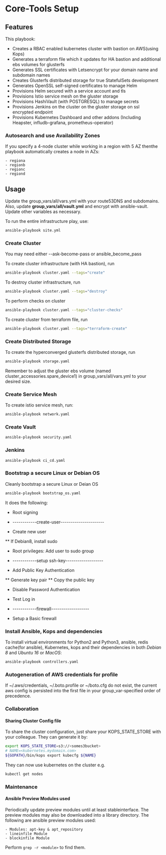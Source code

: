 # Core-Tools Setup

## Features

This playbook:

* Creates a RBAC enabled kubernetes cluster with bastion on AWS(using Kops)
* Generates a terraform file which it updates for HA bastion and additional ebs volumes for glusterfs
* Generates SSL certificates with Letsencrypt for your domain name and subdomain names
* Creates Glusterfs distributed storage for true StatefulSets development
* Generates OpenSSL self-signed certificates to manage Helm
* Provisions Helm secured with a service account and tls
* Provisions Istio service mesh on the gluster storage
* Provisions HashiVault (with POSTGRESQL) to manage secrets
* Provisions Jenkins on the cluster on the gluster storage on ssl encrypted endpoint
* Provisions Kubernetes Dashboard and other addons (Including Heapster, infludb-grafana,  prometheus-operator)

### Autosearch and use Availability Zones

If you specify a 4-node cluster while working in a region with 5 AZ thenthe playbook automatically creates a node in AZs:

    - regiona
    - regionb
    - regionc
    - regiond

## Usage

Update the group_vars/all/vars.yml with your route53DNS and subdomains.
Also, update **group_vars/all/vault.yml** and encrypt with ansible-vault.
Update other variables as necessary.

To run the entire infrastructure play, use:

```sh
ansible-playbook site.yml
```

### Create Cluster

You may need either --ask-become-pass or ansible_become_pass

To create cluster infrastructure (with HA bastion), run

```sh
ansible-playbook cluster.yaml --tags="create"
```

To destroy cluster infrastructure, run

```sh
ansible-playbook cluster.yaml --tags="destroy"
```

To perform checks on cluster

```sh
ansible-playbook cluster.yaml --tags="cluster-checks"
```

To create cluster from terraform file, run

```sh
ansible-playbook cluster.yaml --tags="terraform-create"
```

### Create Distributed Storage

To create the hyperconverged glusterfs distributed storage, run

```sh
ansible-playbook storage.yaml
```

Remember to adjust the gluster ebs volume (named cluster_accessories.spare_device1) in group_vars/all/vars.yml to your desired size.

### Create Service Mesh

To create istio service mesh, run:

```sh
ansible-playbook network.yaml
```

### Create Vault

```sh
ansible-playbook security.yaml
```

### Jenkins

```sh
ansible-playbook ci_cd.yaml
```

### Bootstrap a secure Linux or Debian OS

Cleanly bootstrap a secure Linux or Deian OS

```sh
ansible-playbook bootstrap_os.yaml
```

It does the following:

* Root signing
* ------------create-user----------------------

* Create new user

** If Debian8, install sudo

* Root privileges: Add user to sudo group

* ------------setup ssh-key-------------------

* Add Public Key Authentication

** Generate key pair
** Copy the public key

* Disable Password Authentication

* Test Log in
* ------------firewall-------------------
* Setup a Basic firewall

### Install Ansible, Kops and dependencies

To install virtual environments for Python2 and Python3, ansible, redis cache(for ansible), Kubernetes, kops and their dependencies in both *Debian 8* and *Ubuntu 16* or *MacOS*:

```sh
ansible-playbook controllers.yaml
```

### Autogeneration of AWS credentials for profile

If ~/.aws/credentials, ~/.boto.profile or ~/boto.cfg do not exist, the current aws config
is persisted into the first file in your group_var-specified order of precedence.

### Collaboration

#### Sharing Cluster Config file

To share the cluster configuration, just share your KOPS_STATE_STORE with your colleague.
They can generate it by:

```sh
export KOPS_STATE_STORE=s3://<somes3bucket>
# NAME=<kubernetes.mydomain.com>
${GOPATH}/bin/kops export kubecfg ${NAME}
```

They can now use kubernetes on the cluster e.g.

```sh
kubectl get nodes
```

### Maintenance

#### Ansible Preview Modules used

Periodically update preview modules until at least stableinterface.
The preview modules may also be downloaded into a library directory.
The following are ansible preview modules used:

    - Modules: apt-key & apt_repository
    - lineinfile Module
    - blockinfile Module

Perform ```grep -r <module>``` to find them.